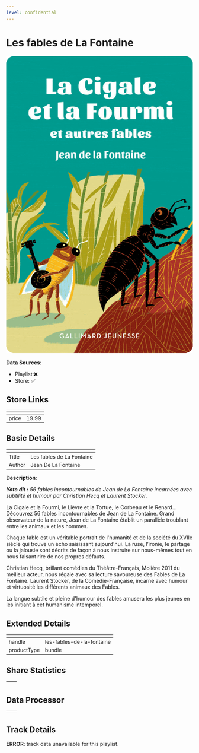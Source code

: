```yaml
---
level: confidential
---
```

# Les fables de La Fontaine

![card_[6fyxV].png](../../img/cards/card_[6fyxV].png)

**Data Sources**: 

- Playlist:❌
- Store: ✅


## Store Links

| <!-- --> | <!-- --> |
| - | - |
| price | 19.99 |


## Basic Details

| <!-- --> | <!-- --> |
| - | - |
| Title | Les fables de La Fontaine |
| Author | Jean De La Fontaine |

**Description**:

_**Yoto dit :** 56 fables incontournables de Jean de La Fontaine incarnées avec subtilité et humour par Christian Hecq et Laurent Stocker._

La Cigale et la Fourmi, le Lièvre et la Tortue, le Corbeau et le Renard… Découvrez 56 fables incontournables de Jean de La Fontaine. Grand observateur de la nature, Jean de La Fontaine établit un parallèle troublant entre les animaux et les hommes.

Chaque fable est un véritable portrait de l'humanité et de la société du XVIIe siècle qui trouve un écho saisissant aujourd'hui. La ruse, l’ironie, le partage ou la jalousie sont décrits de façon à nous instruire sur nous-mêmes tout en nous faisant rire de nos propres défauts.

Christian Hecq, brillant comédien du Théâtre-Français, Molière 2011 du meilleur acteur, nous régale avec sa lecture savoureuse des Fables de La Fontaine. Laurent Stocker, de la Comédie-Française, incarne avec humour et virtuosité les différents animaux des Fables.

La langue subtile et pleine d'humour des fables amusera les plus jeunes en les initiant à cet humanisme intemporel.


## Extended Details

| <!-- --> | <!-- --> |
| - | - |
| handle | les-fables-de-la-fontaine |
| productType | bundle |


## Share Statistics

| <!-- --> | <!-- --> |
| - | - |


## Data Processor

| <!-- --> | <!-- --> |
| - | - |


## Track Details

**ERROR**: track data unavailable for this playlist.
